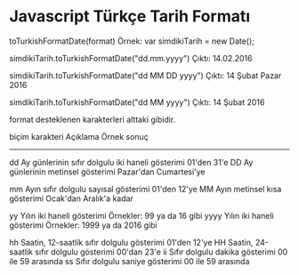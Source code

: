 Javascript Türkçe Tarih Formatı
=========
toTurkishFormatDate(format)
Örnek:
var simdikiTarih = new Date();

simdikiTarih.toTurkishFormatDate("dd.mm.yyyy")
Çıktı: 14.02.2016

simdikiTarih.toTurkishFormatDate("dd MM DD yyyy")
Çıktı: 14 Şubat Pazar 2016

simdikiTarih.toTurkishFormatDate("dd MM yyyy")
Çıktı: 14 Şubat 2016



format desteklenen karakterleri alttaki gibidir.

biçim karakteri         Açıklama                                                Örnek sonuç
---------------         --------                                                -----------
dd                      Ay günlerinin sıfır dolgulu iki haneli gösterimi	01'den 31'e
DD                      Ay günlerinin metinsel gösterimi                        Pazar'dan Cumartesi'ye

mm                      Ayın sıfır dolgulu sayısal gösterimi                    01'den 12'ye
MM                      Ayın metinsel kısa gösterimi                            Ocak'dan Aralık'a kadar

yy                      Yılın iki haneli gösterimi                              Örnekler: 99 ya da 16 gibi
yyyy                    Yılın iki haneli gösterimi                              Örnekler: 1999 ya da 2016 gibi

hh                      Saatin, 12-saatlik sıfır dolgulu gösterimi              01'den 12'ye
HH                      Saatin, 24-saatlik sıfır dolgulu gösterimi              00'dan 23'e
ii                      Sıfır dolgulu dakika gösterimi                          00 ile 59 arasında
ss                      Sıfır dolgulu saniye gösterimi                          00 ile 59 arasında
